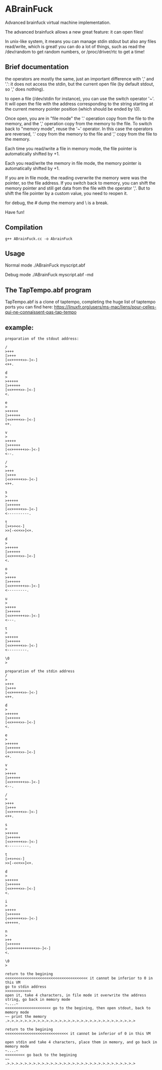 # ABrainFuck
Advanced brainfuck virtual machine implementation.

The advanced brainfuck allows a new great feature: it can open files!

In unix-like system, it means you can manage stdin stdout but also any files read/write, which is great! you can do a lot of things, such as read the /dev/random to get random numbers, or /proc/driver/rtc to get a time!

## Brief documentation
the operators are mostly the same, just an important difference with ',' and '.': it does not access the stdin, but the current open file (by default stdout, so ',' does nothing).

to open a file (/dev/stdin for instance), you can use the switch operator '~'. It will open the file with the address corresponding to the string starting at the current memory pointer position (which should be ended by \0).

Once open, you are in "file mode" the '.' operation copy from the file to the memory, and the ',' operation copy from the memory to the file. To switch back to "memory mode", reuse the '~' operator. In this case the operators are reversed, '.' copy from the memory to the file and ',' copy from the file to the memory.

Each time you read/write a file in memory mode, the file pointer is automatically shifted by +1.

Each you read/write the memory in file mode, the memory pointer is automatically shifted by +1.

If you are in file mode, the reading overwrite the memory were was the pointer, so the file address. If you switch back to memory, you can shift the memory pointer and still get data from the file with the operator ','. But to shift the file pointer by a custom value, you need to reopen it.

for debug, the # dump the memory and \ is a break.

Have fun!

## Compilation
    g++ ABrainFuck.cc -o AbrainFuck
## Usage
Normal mode
        ./ABrainFuck myscript.abf

Debug mode
        ./ABrainFuck myscript.abf -md

## The TapTempo.abf program
TapTempo.abf is a clone of taptempo, completing the huge list of taptempo ports you can find here: https://linuxfr.org/users/ms-mac/liens/pour-celles-qui-ne-connaissent-pas-tap-tempo

## example:


    preparation of the stdout address:

    /
    >+++
    [>+++
    [<<+++++>>-]<-]
    <++.

    d
    >
    >+++++
    [>+++++
    [<<++++>>-]<-]
    <.

    e
    >
    >+++++
    [>+++++
    [<<++++>>-]<-]
    <+.

    v
    >
    >++++
    [>+++++
    [<<++++++>>-]<-]
    <--.

    /
    >
    >+++
    [>+++
    [<<+++++>>-]<-]
    <++.

    s
    >
    >+++++
    [>+++++
    [<<+++++>>-]<-]
    <----------.

    t
    [>+>+<<-]
    >>[-<<+>>]<+.

    d
    >
    >+++++
    [>+++++
    [<<++++>>-]<-]
    <.

    o
    >
    >++++
    [>+++++
    [<<++++++>>-]<-]
    <---------.

    u
    >
    >++++
    [>+++++
    [<<++++++>>-]<-]
    <---.

    t
    >
    >+++++
    [>+++++
    [<<+++++>>-]<-]
    <---------.

    \0
    >

    preparation of the stdin address
    /
    >
    >+++
    [>+++
    [<<+++++>>-]<-]
    <++.

    d
    >
    >+++++
    [>+++++
    [<<++++>>-]<-]
    <.

    e
    >
    >+++++
    [>+++++
    [<<++++>>-]<-]
    <+.

    v
    >
    >++++
    [>+++++
    [<<++++++>>-]<-]
    <--.

    /
    >
    >+++
    [>+++
    [<<+++++>>-]<-]
    <++.

    s
    >
    >+++++
    [>+++++
    [<<+++++>>-]<-]
    <----------.

    t
    [>+>+<<-]
    >>[-<<+>>]<+.

    d
    >
    >+++++
    [>+++++
    [<<++++>>-]<-]
    <.

    i
    >
    >++++
    [>+++++
    [<<+++++>>-]<-]
    <+++++.

    n
    >
    >++
    [>+++++
    [<<+++++++++++>>-]<-]
    <.

    \0
    >

    return to the begining
    <<<<<<<<<<<<<<<<<<<<<<<<<<<<<<<<<<<<<< it cannot be inferior to 0 in this VM
    go to stdin address
    >>>>>>>>>>>>
    open it, take 4 characters, in file mode it overwrite the address string, go back in memory mode
    ~....~
    <<<<<<<<<<<<<<<<<<<<< go to the begining, then open stdout, back to memory mode
    ~~ print the memory
    .>.>.>.>.>.>.>.>.>.>.>.>.>.>.>.>.>.>.>.>.>.>.>.>.>.>.>.>.>.>

    return to the begining
    <<<<<<<<<<<<<<<<<<<<<<<<<<<<< it cannot be inferior of 0 in this VM

    open stdin and take 4 characters, place them in memory, and go back in memory mode
    ~....~
    <<<<<<<<< go back to the begining
    ~~
    .>.>.>.>.>.>.>.>.>.>.>.>.>.>.>.>.>.>.>.>.>.>.>.>.>.>.>.>.>.>

